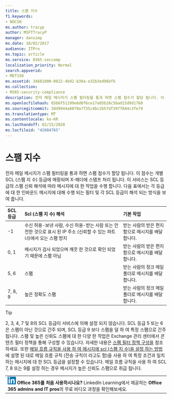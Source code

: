 ```yaml
---
title: 스팸 지수
f1.keywords:
- NOCSH
ms.author: tracyp
author: MSFTTracyP
manager: dansimp
ms.date: 10/02/2017
audience: ITPro
ms.topic: article
ms.service: O365-seccomp
localization_priority: Normal
search.appverid:
- MET150
ms.assetid: 34681000-0022-4b92-b38a-e32b3ed96bf6
ms.collection:
- M365-security-compliance
description: 전자 메일 메시지가 스팸 필터링을 통과 하면 스팸 점수가 할당 됩니다. 이 점수는 개별 SCL (스팸 지 수) 등급에 매핑되며 X-헤더에 스탬프 처리 됩니다. 이 서비스는 SCL 등급의 스팸 신뢰 해석에 따라 메시지에 대 한 작업을 수행 합니다. 다음 표에서는 각 등급에 대 한 인바운드 메시지에 대해 수행 되는 필터 및 각 SCL 등급이 해석 되는 방식을 보여 줍니다.
ms.openlocfilehash: 65b6f51199e6d8f6ce17a05b28c5bad15d9d1760
ms.sourcegitcommit: 3dd9944a6070a7f35c4bc2b57df397f844c3fe79
ms.translationtype: MT
ms.contentlocale: ko-KR
ms.lasthandoff: 02/15/2020
ms.locfileid: "42084765"
---
```

# <a name="spam-confidence-levels"></a>스팸 지수

전자 메일 메시지가 스팸 필터링을 통과 하면 스팸 점수가 할당 됩니다. 이 점수는 개별 SCL (스팸 지 수) 등급에 매핑되며 X-헤더에 스탬프 처리 됩니다. 이 서비스는 SCL 등급의 스팸 신뢰 해석에 따라 메시지에 대 한 작업을 수행 합니다. 다음 표에서는 각 등급에 대 한 인바운드 메시지에 대해 수행 되는 필터 및 각 SCL 등급이 해석 되는 방식을 보여 줍니다.
  
|**SCL 등급**|**Scl (스팸 지 수) 해석**|**기본 작업**|
|:-----|:-----|:-----|
|-1|수신 허용-보낸 사람, 수신 허용-받는 사람 또는 안전한 것으로 표시 된 IP 주소 (신뢰할 수 있는 파트너)에서 오는 스팸 방지|받는 사람의 받은 편지 함으로 메시지를 배달 합니다.|
|0, 1|메시지가 검사 되었으며 깨끗 한 것으로 확인 되었기 때문에 스팸 아님|받는 사람의 받은 편지 함으로 메시지를 배달 합니다.|
|5, 6|스팸|받는 사람의 정크 메일 폴더로 메시지를 배달 합니다.|
|7, 8, 9|높은 정확도 스팸|받는 사람의 정크 메일 폴더로 메시지를 배달 합니다.|
   
> [!TIP]
> 2, 3, 4, 7 및 8의 SCL 등급이 서비스에 의해 설정 되지 않습니다. SCL 등급 5 또는 6은 스팸이 아닌 것으로 간주 되며, SCL 등급 9 보다 스팸을 덜 하 여 특정 스팸으로 간주 됩니다. 스팸 및 높은 신뢰도 스팸에 대 한 다양 한 작업은 Exchange 관리 센터에서 콘텐츠 필터 정책을 통해 구성할 수 있습니다. 자세한 내용은 [스팸 필터 정책 구성을](configure-your-spam-filter-policies.md) 참조하세요. 또한 [메일 흐름 규칙을 사용 하 여 메시지에 scl (스팸 지 수)을 설정 하는 방법](use-mail-flow-rules-to-set-the-spam-confidence-level-scl-in-messages.md)에 설명 된 대로 메일 흐름 규칙 (전송 규칙이 라고도 함)을 사용 하 여 특정 조건과 일치 하는 메시지에 대 한 SCL 등급을 설정할 수 있습니다. 메일 흐름 규칙을 사용 하 여 SCL 7, 8 또는 9를 설정 하는 경우 메시지가 높은 신뢰도 스팸으로 취급 됩니다. 
  
||
|:-----|
|![LinkedIn Learning용 단축 아이콘](../../media/eac8a413-9498-4220-8544-1e37d1aaea13.png) **Office 365를 처음 사용하시나요?**         LinkedIn Learning에서 제공하는 **Office 365 admins and IT pros**의 무료 비디오 과정을 확인해보세요.|
   

